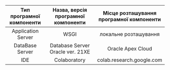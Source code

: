 |Тип програмної <br> компоненти|Назва, версія програмної <br> компоненти|Місце розташування <br> програмної компоненти|
|:-:|:-:|:-:|
Application Server|WSGI|локальне розташування|
DataBase Server|Database Server Oracle ver. 21XE|Oracle Apex Cloud|
IDE|Colaboratory|colab.research.google.com|
